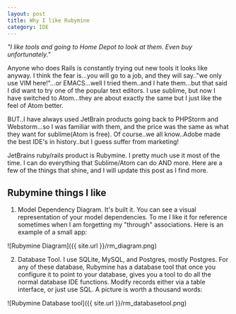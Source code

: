 ```yaml
---
layout: post
title: Why I like Rubymine
category: IDE
---
```


<div class="message">
  <cite> "I like tools and going to Home Depot to look at them.  Even buy unfortunately." </cite>
</div>

Anyone who does Rails is constantly trying out new tools it looks like anyway.  I think the fear is...you will go to a job, and they will
say.."we only use VIM here!"...or EMACS...well I tried them..and I hate them...but that said I did want to try one of the popular text
editors.  I use sublime, but now I have switched to Atom...they are about exactly the same but I just like the feel of Atom better.

BUT..I have always used JetBrain products going back to PHPStorm and Webstorm...so I was familiar with them, and the price was the same as
what they want for sublime(Atom is free).  Of course..we all know..Adobe made the best IDE's in history..but I guess suffer from marketing!

JetBrains ruby/rails product is Rubymine. I pretty much use it most of the time.  I can do everything that Sublime/Atom can do AND more.
Here are a few of the things that shine, and I will update this post as I find more.

## Rubymine things I like

1. Model Dependency Diagram.  It's built it.  You can see a visual representation of your model dependencies.  To me I like it for reference sometimes
when I am forgetting my "through" associations.  Here is an example of a small app:

![Rubymine Diagram]({{ site.url }}/rm_diagram.png)

2. Database Tool.  I use SQLite, MySQL, and Postgres, mostly Postgres.  For any of these database, Rubymine has a database tool
that once you configure it to point to your database, gives you a tool to do all the normal database IDE functions.  Modify records either
via a table interface, or just use SQL.  A picture is worth a thousand words:

![Rubymine Database tool]({{ site.url }}/rm_databasetool.png)
